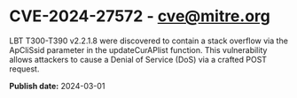 # CVE-2024-27572 - cve@mitre.org

LBT T300-T390 v2.2.1.8 were discovered to contain a stack overflow via the ApCliSsid parameter in the updateCurAPlist function. This vulnerability allows attackers to cause a Denial of Service (DoS) via a crafted POST request.

**Publish date:** 2024-03-01

